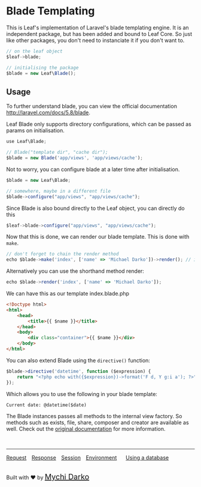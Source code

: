 # Blade Templating 

This is Leaf's implementation of Laravel's blade templating engine. It is an independent package, but has been added and bound to Leaf Core. So just like other packages, you don't need to instanciate it if you don't want to.

```js
// on the leaf object
$leaf->blade;
```

```js
// initialising the package
$blade = new Leaf\Blade();
```

## Usage
To further understand blade, you can view the official documentation http://laravel.com/docs/5.8/blade.

Leaf Blade only supports directory configurations, which can be passed as params on initialisation.
```js
use Leaf\Blade;

// Blade("template dir", "cache dir");
$blade = new Blade('app/views', 'app/views/cache'); 
```

Not to worry, you can configure blade at a later time after initialisation.

```js
$blade = new Leaf\Blade;

// somewhere, maybe in a different file
$blade->configure("app/views", "app/views/cache");
```

Since Blade is also bound directly to the Leaf object, you can directly do this

```js
$leaf->blade->configure("app/views", "app/views/cache");
```

Now that this is done, we can render our blade template. This is done with `make`.

```js
// don't forget to chain the render method
echo $blade->make('index', ['name' => 'Michael Darko'])->render(); // index.blade.php
```

Alternatively you can use the shorthand method render:

```js
echo $blade->render('index', ['name' => 'Michael Darko']);
```

We can have this as our template index.blade.php

```html
<!Doctype html>
<html>
    <head>
        <title>{{ $name }}</title>
    </head>
    <body>
        <div class="container">{{ $name }}</div>
    </body>
</html>
```

You can also extend Blade using the `directive()` function:

```js
$blade->directive('datetime', function ($expression) {
    return "<?php echo with({$expression})->format('F d, Y g:i a'); ?>";
});
```

Which allows you to use the following in your blade template:

```html
Current date: @datetime($date)
```

The Blade instances passes all methods to the internal view factory. So methods such as exists, file, share, composer and creator are available as well. Check out the [original documentation](http://laravel.com/docs/5.8/blade) for more information.

<br>
<hr>

<a href="#/2.1/http/request" style="margin: 0px">Request</a>
<a href="#/2.1/http/response" style="margin: 0px 10px;">Response</a>
<a href="#/2.1/http/session" style="margin: 0px; 10px;">Session</a>
<a href="#/2.1/environment" style="margin: 0px 10px;">Environment</a>
<a href="#/2.1/database" style="margin: 0px 10px;">Using a database</a>

<br>
Built with ❤ by <a href="https://mychi.netlify.com" style="font-size: 20px; color: #111;" target="_blank">Mychi Darko</a>